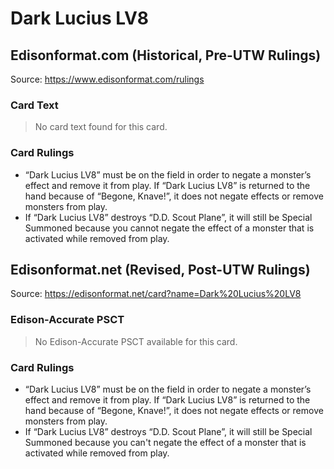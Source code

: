 # Dark Lucius LV8

## Edisonformat.com (Historical, Pre-UTW Rulings)

Source: https://www.edisonformat.com/rulings

### Card Text

> No card text found for this card.

### Card Rulings

*   “Dark Lucius LV8” must be on the field in order to negate a monster’s effect and remove it from play. If “Dark Lucius LV8” is returned to the hand because of “Begone, Knave!”, it does not negate effects or remove monsters from play.
*   If “Dark Lucius LV8” destroys “D.D. Scout Plane”, it will still be Special Summoned because you cannot negate the effect of a monster that is activated while removed from play.

## Edisonformat.net (Revised, Post-UTW Rulings)

Source: https://edisonformat.net/card?name=Dark%20Lucius%20LV8

### Edison-Accurate PSCT

> No Edison-Accurate PSCT available for this card.

### Card Rulings

*   “Dark Lucius LV8” must be on the field in order to negate a monster’s effect and remove it from play. If “Dark Lucius LV8” is returned to the hand because of “Begone, Knave!”, it does not negate effects or remove monsters from play.
*   If “Dark Lucius LV8” destroys “D.D. Scout Plane”, it will still be Special Summoned because you can't negate the effect of a monster that is activated while removed from play.
            